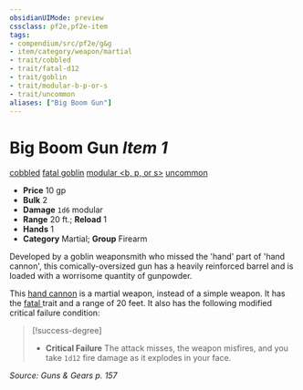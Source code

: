 ```yaml
---
obsidianUIMode: preview
cssclass: pf2e,pf2e-item
tags:
- compendium/src/pf2e/g&g
- item/category/weapon/martial
- trait/cobbled
- trait/fatal-d12
- trait/goblin
- trait/modular-b-p-or-s
- trait/uncommon
aliases: ["Big Boom Gun"]
---
```

# Big Boom Gun *Item 1*  
[cobbled](rules/traits/cobbled-g-g.md "Cobbled Weapon Trait")  [fatal <d12>](rules/traits/fatal-d12.md "Fatal Weapon Trait")  [goblin](rules/traits/goblin.md "Goblin Ancestry & Heritage Trait")  [modular <b, p, or s>](rules/traits/modular-b-p-or-s-logm.md "Modular Weapon Trait")  [uncommon](rules/traits/uncommon.md "Uncommon Rarity Trait")  

- **Price** 10 gp
- **Bulk** 2
- **Damage** `1d6` modular
- **Range** 20 ft.; **Reload** 1
- **Hands** 1
- **Category** Martial; **Group** Firearm 

Developed by a goblin weaponsmith who missed the 'hand' part of 'hand cannon', this comically-oversized gun has a heavily reinforced barrel and is loaded with a worrisome quantity of gunpowder.

This [hand cannon](compendium/equipment/items/hand-cannon-g-g.md) is a martial weapon, instead of a simple weapon. It has the [fatal <d12>](rules/traits/fatal-d12.md "Fatal Weapon Trait") trait and a range of 20 feet. It also has the following modified critical failure condition:

> [!success-degree] 
> - **Critical Failure** The attack misses, the weapon misfires, and you take `1d12` fire damage as it explodes in your face.

*Source: Guns & Gears p. 157*
